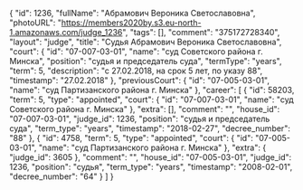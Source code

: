 {
    "id": 1236,
    "fullName": "Абрамович Вероника Светославовна",
    "photoURL": "https://members2020by.s3.eu-north-1.amazonaws.com/judge_1236",
    "tags": [],
    "comment": "375172728340",
    "layout": "judge",
    "title": "Судья Абрамович Вероника Светославовна",
    "court": {
        "id": "07-007-03-01",
        "name": "суд Советского района г. Минска",
        "position": "судья и председатель суда",
        "termType": "years",
        "term": 5,
        "description": "c 27.02.2018, на срок 5 лет, по указу 88",
        "timestamp": "27.02.2018"
    },
    "previousCourt": {
        "id": "07-005-03-01",
        "name": "суд Партизанского района г. Минска"
    },
    "career": [
        {
            "id": 58203,
            "term": 5,
            "type": "appointed",
            "court": {
                "id": "07-007-03-01",
                "name": "суд Советского района г. Минска"
            },
            "extra": [],
            "comment": "",
            "house_id": "07-007-03-01",
            "judge_id": 1236,
            "position": "судья и председатель суда",
            "term_type": "years",
            "timestamp": "2018-02-27",
            "decree_number": "88"
        },
        {
            "id": 4758,
            "term": 5,
            "type": "appointed",
            "court": {
                "id": "07-005-03-01",
                "name": "суд Партизанского района г. Минска"
            },
            "extra": {
                "judge_id": 3605
            },
            "comment": "",
            "house_id": "07-005-03-01",
            "judge_id": 1236,
            "position": "судья",
            "term_type": "years",
            "timestamp": "2008-02-01",
            "decree_number": "64"
        }
    ]
}